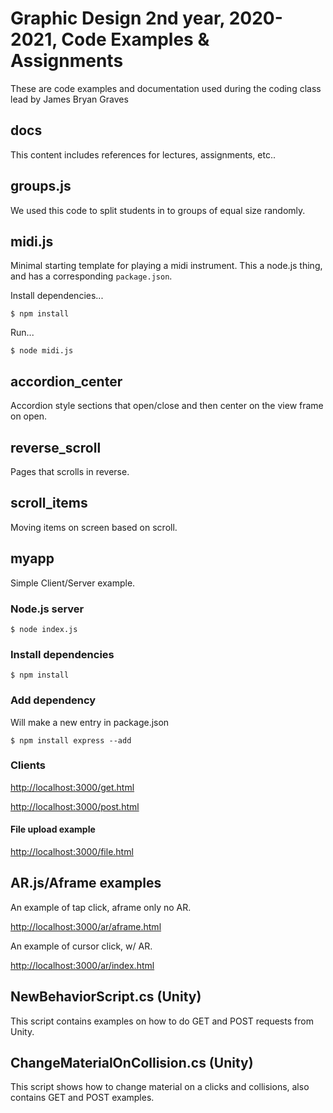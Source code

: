# Graphic Design 2nd year, 2020-2021, Code Examples & Assignments

These are code examples and documentation used during the coding class lead by James Bryan Graves

## docs

This content includes references for lectures, assignments, etc..

## groups.js

We used this code to split students in to groups of equal size randomly.

## midi.js

Minimal starting template for playing a midi instrument.  This a node.js thing, and has a corresponding `package.json`.

Install dependencies...

    $ npm install

Run...

    $ node midi.js

## accordion\_center

Accordion style sections that open/close and then center on the view frame on open.

## reverse\_scroll

Pages that scrolls in reverse.

## scroll\_items

Moving items on screen based on scroll.

## myapp

Simple Client/Server example.

### Node.js server

    $ node index.js

### Install dependencies

    $ npm install

### Add dependency

Will make a new entry in package.json

    $ npm install express --add

### Clients

[http://localhost:3000/get.html](http://localhost:3000/get.html)

[http://localhost:3000/post.html](http://localhost:3000/post.html)

#### File upload example

[http://localhost:3000/file.html](http://localhost:3000/file.html)

## AR.js/Aframe examples

An example of tap click, aframe only no AR.

[http://localhost:3000/ar/aframe.html](http://localhost:3000/ar/aframe.html)

An example of cursor click, w/ AR.

[http://localhost:3000/ar/index.html](http://localhost:3000/ar/index.html)

## NewBehaviorScript.cs (Unity)

This script contains examples on how to do GET and POST requests from Unity.

## ChangeMaterialOnCollision.cs (Unity)

This script shows how to change material on a clicks and collisions, also contains GET and POST examples.

